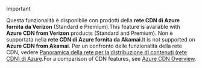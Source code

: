> [!IMPORTANT]
> <span data-ttu-id="a2b15-101">Questa funzionalità è disponibile con prodotti della **rete CDN di Azure fornita da Verizon** (Standard e Premium).</span><span class="sxs-lookup"><span data-stu-id="a2b15-101">This feature is available with **Azure CDN from Verizon** products (Standard and Premium).</span></span> <span data-ttu-id="a2b15-102">Non è supportata nella **rete CDN di Azure fornita da Akamai**.</span><span class="sxs-lookup"><span data-stu-id="a2b15-102">It is not supported on **Azure CDN from Akamai**.</span></span>  <span data-ttu-id="a2b15-103">Per un confronto delle funzionalità della rete CDN, vedere [Panoramica della rete per la distribuzione di contenuti (rete CDN) di Azure](../articles/cdn/cdn-overview.md#azure-cdn-features).</span><span class="sxs-lookup"><span data-stu-id="a2b15-103">For a comparison of CDN features, see [Azure CDN Overview](../articles/cdn/cdn-overview.md#azure-cdn-features).</span></span>
